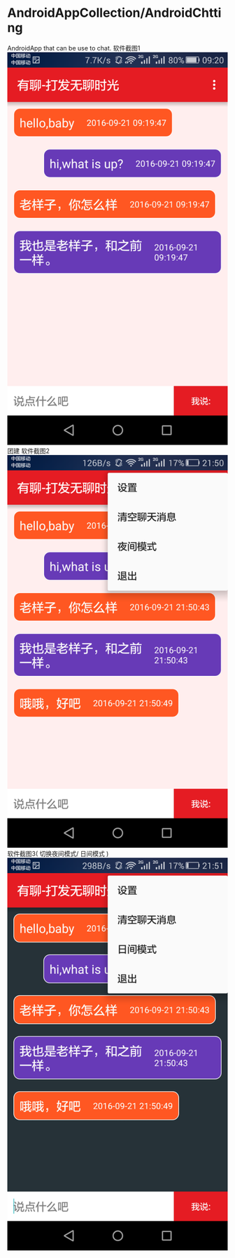 # AndroidAppCollection/AndroidChtting
AndroidApp that can be use to chat.
 软件截图1
![android](https://raw.githubusercontent.com/shibobo/AndroidAppCollection/master/AndroidChatting/src/main/res/drawable/show.png)团建
 软件截图2
![android](https://raw.githubusercontent.com/shibobo/AndroidAppCollection/master/AndroidChatting/src/main/res/drawable/Screenshot_2016-09-21-21-50-57.png)
 软件截图3( 切换夜间模式/ 日间模式 )
![android](https://raw.githubusercontent.com/shibobo/AndroidAppCollection/master/AndroidChatting/src/main/res/drawable/Screenshot_2016-09-21-21-51-06.png)
